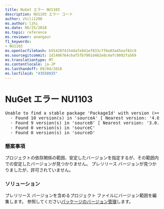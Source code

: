 ```yaml
---
title: NuGet エラー NU1103
description: NU1103 エラー コード
author: zhili1208
ms.author: lzhi
ms.date: 06/25/2018
ms.topic: reference
ms.reviewer: anangaur
f1_keywords:
- NU1103
ms.openlocfilehash: b5542074154dafe941ef833c7f6e03a45eaf82c9
ms.sourcegitcommit: 1d1406764c6af5fb7801d462e0c4afc9092fa569
ms.translationtype: MT
ms.contentlocale: ja-JP
ms.lasthandoff: 09/04/2018
ms.locfileid: "43550935"
---
```

# <a name="nuget-error-nu1103"></a>NuGet エラー NU1103

<pre>Unable to find a stable package 'PackageId' with version (>= 3.0.0)<br/>  - Found 10 version(s) in 'sourceA' [ Nearest version: '4.0.0-rc-2129' ]<br/>  - Found 9 version(s) in 'sourceB' [ Nearest version: '3.0.0-beta-00032' ]<br/>  - Found 0 version(s) in 'sourceC'<br/>  - Found 0 version(s) in 'sourceD'</pre>

### <a name="issue"></a>懸案事項
プロジェクトの依存関係の範囲、安定したバージョンを指定するが、その範囲内での安定したバージョンが見つかりません。 プレリリース バージョンが見つかりましたが、許可されていません。

### <a name="solution"></a>ソリューション
プレリリース バージョンを含めるプロジェクト ファイルにバージョン範囲を編集します。 参照してください[パッケージのバージョン管理](../../reference/Package-Versioning.md)します。